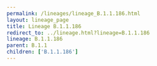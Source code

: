 ```yaml
---
permalink: /lineages/lineage_B.1.1.186.html
layout: lineage_page
title: Lineage B.1.1.186
redirect_to: ../lineage.html?lineage=B.1.1.186
lineage: B.1.1.186
parent: B.1.1
children: ['B.1.1.186']
---
```


